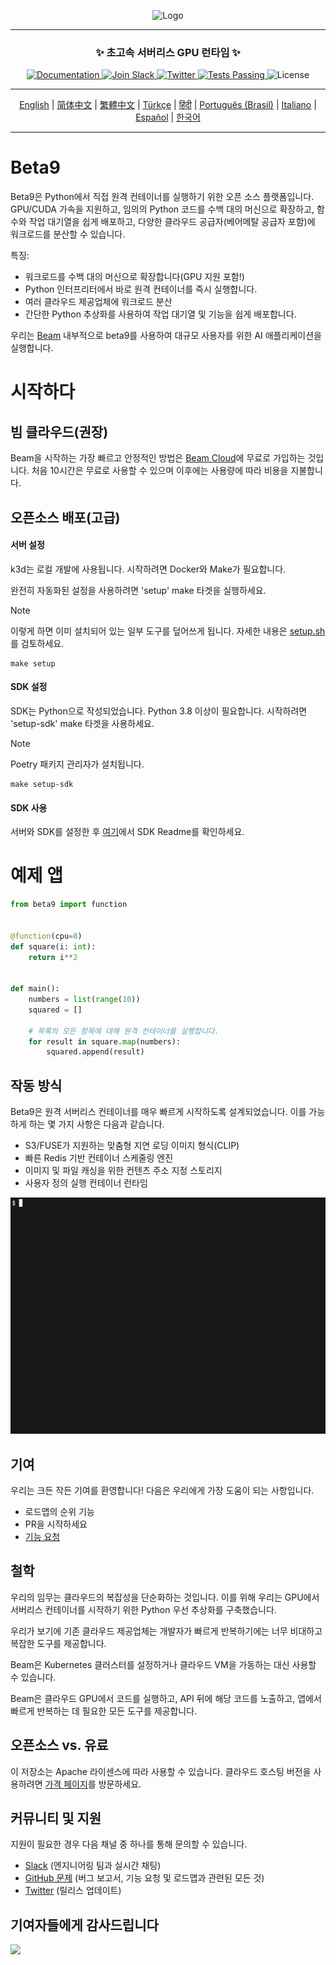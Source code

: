 <div align="center">
<p align="center">
<img alt="Logo" src="https://github.com/beam-cloud/beta9/assets/10925686/a23019e2-3a34-4efa-9ac7-033c83f528cf"/ width="20%">
</p>

---

### **✨ 초고속 서버리스 GPU 런타임 ✨**

<p align="center">
  <a href="https://docs.beam.cloud">
    <img alt="Documentation" src="https://img.shields.io/badge/docs-quickstart-blue">
  </a>
  <a href="https://join.slack.com/t/beam-89x5025/shared_invite/zt-1ye1jzgg2-cGpMKuoXZJiT3oSzgPmN8g">
    <img alt="Join Slack" src="https://img.shields.io/badge/Beam-Join%20Slack-blue?logo=slack">
  </a>
    <a href="https://twitter.com/beam_cloud">
    <img alt="Twitter" src="https://img.shields.io/twitter/follow/beam_cloud.svg?style=social&logo=twitter">
  </a>
  <a href="https://github.com/beam-cloud/beta9/actions">
    <img alt="Tests Passing" src="https://github.com/beam-cloud/beta9/actions/workflows/test.yml/badge.svg">
  </a>
  <img alt="License" src="https://img.shields.io/badge/license-Apache--2.0-ff69b4"/>
</p>

---

[English](https://github.com/beam-cloud/beta9/README.md) | [简体中文](https://github.com/beam-cloud/beta9/docs/zh/zh_cn/README.md) | [繁體中文](https://github.com/beam-cloud/beta9/docs/zh/zh_cw/README.md) | [Türkçe](https://github.com/beam-cloud/beta9/docs/tr/README.md) | [हिंदी](https://github.com/beam-cloud/beta9/docs/in/README.md) | [Português (Brasil)](https://github.com/beam-cloud/beta9/docs/pt/README.md) | [Italiano](https://github.com/beam-cloud/beta9/docs/it/README.md) | [Español](https://github.com/beam-cloud/beta9/docs/es/README.md) | [한국어](https://github.com/beam-cloud/beta9/docs/kr/README.md)

---

</div>

# Beta9

Beta9은 Python에서 직접 원격 컨테이너를 실행하기 위한 오픈 소스 플랫폼입니다. GPU/CUDA 가속을 지원하고, 임의의 Python 코드를 수백 대의 머신으로 확장하고, 함수와 작업 대기열을 쉽게 배포하고, 다양한 클라우드 공급자(베어메탈 공급자 포함)에 워크로드를 분산할 수 있습니다.

특징:

- 워크로드를 수백 대의 머신으로 확장합니다(GPU 지원 포함!)
- Python 인터프리터에서 바로 원격 컨테이너를 즉시 실행합니다.
- 여러 클라우드 제공업체에 워크로드 분산
- 간단한 Python 추상화를 사용하여 작업 대기열 및 기능을 쉽게 배포합니다.

우리는 [Beam](https://beam.cloud) 내부적으로 beta9를 사용하여 대규모 사용자를 위한 AI 애플리케이션을 실행합니다.

# 시작하다

## 빔 클라우드(권장)

Beam을 시작하는 가장 빠르고 안정적인 방법은 [Beam Cloud](https://beam.cloud)에 무료로 가입하는 것입니다. 처음 10시간은 무료로 사용할 수 있으며 이후에는 사용량에 따라 비용을 지불합니다.

## 오픈소스 배포(고급)

#### 서버 설정

k3d는 로컬 개발에 사용됩니다. 시작하려면 Docker와 Make가 필요합니다.

완전히 자동화된 설정을 사용하려면 'setup' make 타겟을 실행하세요.

> [!NOTE]
> 이렇게 하면 이미 설치되어 있는 일부 도구를 덮어쓰게 됩니다. 자세한 내용은 [setup.sh](bin/setup.sh)를 검토하세요.

```
make setup
```

#### SDK 설정

SDK는 Python으로 작성되었습니다. Python 3.8 이상이 필요합니다. 시작하려면 'setup-sdk' make 타겟을 사용하세요.

> [!NOTE]
> Poetry 패키지 관리자가 설치됩니다.

```
make setup-sdk
```

#### SDK 사용

서버와 SDK를 설정한 후 [여기](sdk/README.md)에서 SDK Readme를 확인하세요.

# 예제 앱

```python
from beta9 import function


@function(cpu=8)
def square(i: int):
    return i**2


def main():
    numbers = list(range(10))
    squared = []

    # 목록의 모든 항목에 대해 원격 컨테이너를 실행합니다.
    for result in square.map(numbers):
        squared.append(result)
```

## 작동 방식

Beta9은 원격 서버리스 컨테이너를 매우 빠르게 시작하도록 설계되었습니다. 이를 가능하게 하는 몇 가지 사항은 다음과 같습니다.

- S3/FUSE가 지원하는 맞춤형 지연 로딩 이미지 형식(CLIP)
- 빠른 Redis 기반 컨테이너 스케줄링 엔진
- 이미지 및 파일 캐싱을 위한 컨텐츠 주소 지정 스토리지
- 사용자 정의 실행 컨테이너 런타임

![데모 gif](sdk/docs/demo.gif)

## 기여

우리는 크든 작든 기여를 환영합니다! 다음은 우리에게 가장 도움이 되는 사항입니다.

* 로드맵의 순위 기능
* PR을 시작하세요
* [기능 요청](https://github.com/beam-cloud/beta9/issues/new?signees=&labels=&projects=&template=feature-request.md&title=)

## 철학

우리의 임무는 클라우드의 복잡성을 단순화하는 것입니다. 이를 위해 우리는 GPU에서 서버리스 컨테이너를 시작하기 위한 Python 우선 추상화를 구축했습니다.

우리가 보기에 기존 클라우드 제공업체는 개발자가 빠르게 반복하기에는 너무 비대하고 복잡한 도구를 제공합니다.

Beam은 Kubernetes 클러스터를 설정하거나 클라우드 VM을 가동하는 대신 사용할 수 있습니다.

Beam은 클라우드 GPU에서 코드를 실행하고, API 뒤에 해당 코드를 노출하고, 앱에서 빠르게 반복하는 데 필요한 모든 도구를 제공합니다.

## 오픈소스 vs. 유료

이 저장소는 Apache 라이센스에 따라 사용할 수 있습니다. 클라우드 호스팅 버전을 사용하려면 [가격 페이지](https://beam.cloud/pricing)를 방문하세요.

## 커뮤니티 및 지원

지원이 필요한 경우 다음 채널 중 하나를 통해 문의할 수 있습니다.

- [Slack](https://join.slack.com/t/beam-cloud/shared_invite/zt-2f16bwiiq-oP8weCLWNrf_9lJZIDf0Fg) \(엔지니어링 팀과 실시간 채팅\)
- [GitHub 문제](https://github.com/beam-cloud/issues) \(버그 보고서, 기능 요청 및 로드맵과 관련된 모든 것)
- [Twitter](https://twitter.com/beam_cloud) \(릴리스 업데이트)

## 기여자들에게 감사드립니다

<a href="https://github.com/slai-labs/get-beam/graphs/contributors">
   <img src="https://contrib.rocks/image?repo=slai-labs/get-beam" />
</a>